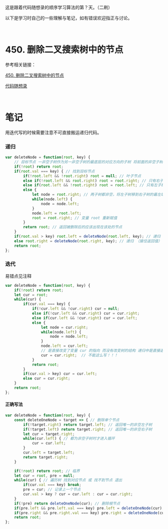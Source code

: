 这是跟着代码随想录的顺序学习算法的第？天。（二刷）

以下是学习时自己的一些理解与笔记，如有错误欢迎指正与讨论。

<br/>

# 450. 删除二叉搜索树中的节点

参考相关链接：

[450. 删除二叉搜索树中的节点](https://leetcode-cn.com/problems/delete-node-in-a-bst/)

[代码随想录](https://www.programmercarl.com/0450.%E5%88%A0%E9%99%A4%E4%BA%8C%E5%8F%89%E6%90%9C%E7%B4%A2%E6%A0%91%E4%B8%AD%E7%9A%84%E8%8A%82%E7%82%B9.html)

<br/>

# 笔记

用迭代写的时候需要注意不可直接搬运递归代码。

### 递归

```javascript
var deleteNode = function(root, key) {
    // 目标节点 一非空子树作为另一非空子树的最底层的对应方向的子树 将前面的非空子树赋值给对应节点
    if(!root) return root;
    if(root.val === key) { // 找到目标节点
        if(!root.left && !root.right) root = null; // 叶子节点
        else if(!root.left && root.right) root = root.right; // 只有右子树非空
        else if(root.left && !root.right) root = root.left; // 只有左子树非空
        else {
            let node = root.right; // 两子树都非空，将左子树移到右子树的最左端
            while(node.left) {
                node = node.left;
            }
            node.left = root.left;
            root = root.right; // 变量 root 重新赋值
        }
        return root; // 返回被删除后的应该出现在该处的节点
    }
    if(root.val > key) root.left = deleteNode(root.left, key); // 递归 （接住返回值）
    else root.right = deleteNode(root.right, key); // 递归 （接住返回值）
    return root;
};
```



### 迭代

易错点见注释

```js
var deleteNode = function(root, key) {
    if(!root) return root;
    let cur = root;
    while(cur) {
        if(cur.val === key) {
            if(!cur.left && !cur.right) cur = null;
            else if(!cur.left && cur.right) cur = cur.right;
            else if(cur.left && !cur.right) cur = cur.left;
            else {
                let node = cur.right;
                while(node.left) {
                    node = node.left;
                }
                node.left = cur.left;
                // 是直接改变了变量 cur 的指向 而没有改变树的结构 递归中是直接返回这个对象 故不受影响
                cur = cur.right;  // 不能这么写！！！
            }
            return root;
        }
        if(cur.val > key) cur = cur.left;
        else cur = cur.right;
    }
    return root;
};
```





#### 正确写法

```js
var deleteNode = function(root, key) {
    const deleteOneNode = target => { // 删除单个节点
        if(!target.right) return target.left; // 返回唯一的非空左子树
        if(!target.left) return target.right; // 返回唯一的非空右子树
        let cur = target.right;
        while(cur.left) { // 都为非空子树时才进入循环
            cur = cur.left;
        }
        cur.left = target.left;
        return target.right;
    }

    if(!root) return root; // 临界
    let cur = root, pre = null;
    while(cur) { // 遍历树 找到对应节点 或 找不到节点 退出
        if(cur.val === key) break;
        pre = cur; // 记录上一个节点
        cur.val > key ? cur = cur.left : cur = cur.right;
    }
    if(!pre) return deleteOneNode(cur); // 删除根节点
    if(pre.left && pre.left.val === key) pre.left = deleteOneNode(cur); // 左子节点存在且为目标时 删除
    if(pre.right && pre.right.val === key) pre.right = deleteOneNode(cur); // 右子节点存在且为目标时 删除
    return root;
};
```

